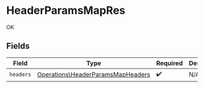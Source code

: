 # HeaderParamsMapRes

OK


## Fields

| Field                                                                                  | Type                                                                                   | Required                                                                               | Description                                                                            |
| -------------------------------------------------------------------------------------- | -------------------------------------------------------------------------------------- | -------------------------------------------------------------------------------------- | -------------------------------------------------------------------------------------- |
| `headers`                                                                              | [Operations\HeaderParamsMapHeaders](../../Models/Operations/HeaderParamsMapHeaders.md) | :heavy_check_mark:                                                                     | N/A                                                                                    |